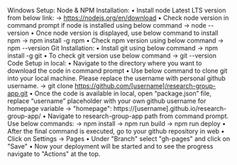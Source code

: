 Windows Setup:
Node & NPM Installation:
• Install node Latest LTS version from below link:
-> https://nodejs.org/en/download
• Check node version in command prompt if node is installed using below command
-> node --version
• Once node version is displayed, use below command to install npm
-> npm install -g npm
• Check npm version using below command
-> npm --version
Git Installation:
• Install git using below command
-> npm install -g git
• To check git version use below command
-> git --version
Code Setup in local:
• Navigate to the directory where you want to download the code in command prompt
• Use below command to clone git into your local machine. Please replace the
username with personal github username.
-> git clone https://github.com/[username]/research-group-app.git
• Once the code is available in local, open “package.json” file, replace “username”
placeholder with your own github username for homepage variable
-> "homepage": https://[username].github.io/research-group-app/
• Navigate to research-group-app path from command prompt. Use below commands:
-> npm install
-> npm run build
-> npm run deploy
• After the final command is executed, go to your github repository in web
• Click on Settings -> Pages
• Under "Branch" select "gh-pages" and click on "Save"
• Now your deployment will be started and to see the progress navigate to "Actions" at
the top.
